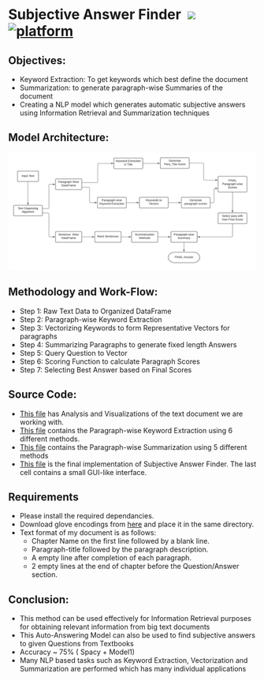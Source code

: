 # Subjective Answer Finder &nbsp;[![](https://img.shields.io/badge/python-3.8.5-blue.svg)](https://www.python.org/downloads/) [![platform](https://img.shields.io/badge/platform-JupyterNB-red.svg)](https://github.com/Viral-Doshi/Auto-Answering-NLP) 


## Objectives:<br>
* Keyword Extraction: To get keywords which best define the document<br>
* Summarization: to generate paragraph-wise Summaries of the document<br>
* Creating a NLP model which generates automatic subjective answers using Information Retrieval and Summarization techniques<br>


## Model Architecture:<br>
![image](https://github.com/Viral-Doshi/Auto-Answering-NLP/blob/main/arch.png)

## Methodology and Work-Flow:<br>
* Step 1:  Raw Text Data to Organized DataFrame
* Step 2:  Paragraph-wise Keyword Extraction
* Step 3:  Vectorizing Keywords to form Representative Vectors for paragraphs
* Step 4:  Summarizing Paragraphs to generate fixed length Answers
* Step 5:  Query Question to Vector
* Step 6:  Scoring Function to calculate Paragraph Scores
* Step 7:  Selecting Best Answer based on Final Scores

## Source Code:
* [This file](https://github.com/Viral-Doshi/Auto-Answering-NLP/blob/main/Step1%20Analysis.ipynb) has Analysis and Visualizations of the text document we are working with.
* [This file](https://github.com/Viral-Doshi/Auto-Answering-NLP/blob/main/Step2%20Keywords_Extraction_Ch2.ipynb) contains the Paragraph-wise Keyword Extraction using 6 different methods.
* [This file](https://github.com/Viral-Doshi/Auto-Answering-NLP/blob/main/Step3%20Paragraph-Wise%20Summarization.ipynb) contains the Paragraph-wise Summarization using 5 different methods
* [This file](https://github.com/Viral-Doshi/Auto-Answering-NLP/blob/main/Auto-Answering.ipynb) is the final implementation of Subjective Answer Finder. The last cell contains a small GUI-like interface.

## Requirements
* Please install the required dependancies.
* Download glove encodings from [here](https://www.kaggle.com/danielwillgeorge/glove6b100dtxt) and place it in the same directory.
* Text format of my document is as follows:
  * Chapter Name on the first line followed by a blank line.
  * Paragraph-title followed by the paragraph description.
  * A empty line after completion of each paragraph.
  * 2 empty lines at the end of chapter before the Question/Answer section.

## Conclusion:<br>
* This method can be used effectively for Information Retrieval purposes for obtaining relevant information from big text documents
* This Auto-Answering Model can also be used to find subjective answers to given Questions from Textbooks
* Accuracy ~ 75% ( Spacy + Model1)
* Many NLP based tasks such as Keyword Extraction, Vectorization and Summarization are performed which has many individual applications
